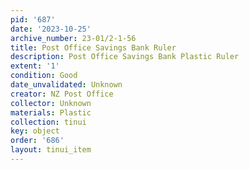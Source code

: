 ```yaml
---
pid: '687'
date: '2023-10-25'
archive_number: 23-01/2-1-56
title: Post Office Savings Bank Ruler
description: Post Office Savings Bank Plastic Ruler
extent: '1'
condition: Good
date_unvalidated: Unknown
creator: NZ Post Office
collector: Unknown
materials: Plastic
collection: tinui
key: object
order: '686'
layout: tinui_item
---
```

